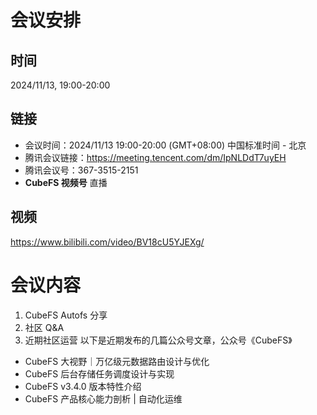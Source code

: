 # 会议安排

## 时间

2024/11/13,  19:00-20:00

## 链接

+ 会议时间：2024/11/13 19:00-20:00 (GMT+08:00) 中国标准时间 - 北京
+ 腾讯会议链接：https://meeting.tencent.com/dm/IpNLDdT7uyEH
+ 腾讯会议号：367-3515-2151
+ **CubeFS 视频号** 直播

## 视频
https://www.bilibili.com/video/BV18cU5YJEXg/


# 会议内容

1. CubeFS Autofs 分享
2. 社区 Q&A
3. 近期社区运营
以下是近期发布的几篇公众号文章，公众号《CubeFS》
- CubeFS 大视野｜万亿级元数据路由设计与优化
- CubeFS 后台存储任务调度设计与实现
- CubeFS v3.4.0 版本特性介绍
- CubeFS 产品核心能力剖析 | 自动化运维

